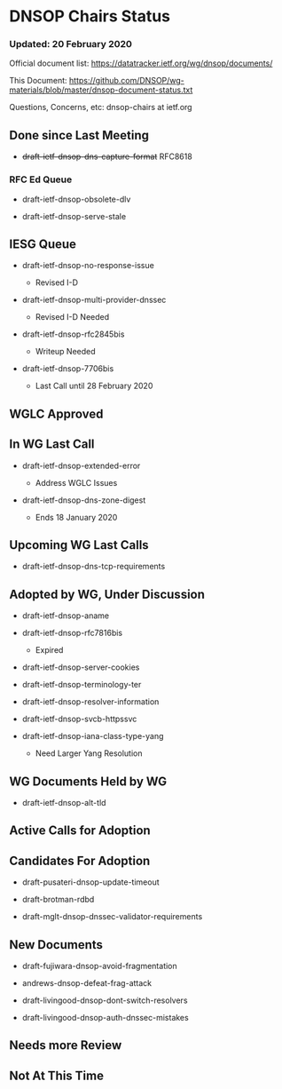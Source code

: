  # DNSOP Chairs Status
### Updated: 20 February 2020

Official document list: https://datatracker.ietf.org/wg/dnsop/documents/

This Document: https://github.com/DNSOP/wg-materials/blob/master/dnsop-document-status.txt

Questions, Concerns, etc:  dnsop-chairs at ietf.org

## Done since Last Meeting

* ~~draft-ietf-dnsop-dns-capture-format~~ RFC8618

###  RFC Ed Queue

* draft-ietf-dnsop-obsolete-dlv

* draft-ietf-dnsop-serve-stale

## IESG Queue

* draft-ietf-dnsop-no-response-issue
    - Revised I-D 

* draft-ietf-dnsop-multi-provider-dnssec
    - Revised I-D Needed

* draft-ietf-dnsop-rfc2845bis
    - Writeup Needed

* draft-ietf-dnsop-7706bis
    - Last Call until 28 February 2020

## WGLC Approved 

## In WG Last Call

* draft-ietf-dnsop-extended-error 
    - Address WGLC Issues

* draft-ietf-dnsop-dns-zone-digest
    - Ends 18 January 2020 

## Upcoming WG Last Calls

* draft-ietf-dnsop-dns-tcp-requirements

## Adopted by WG, Under Discussion

* draft-ietf-dnsop-aname

* draft-ietf-dnsop-rfc7816bis
    - Expired

* draft-ietf-dnsop-server-cookies

* draft-ietf-dnsop-terminology-ter

* draft-ietf-dnsop-resolver-information 

* draft-ietf-dnsop-svcb-httpssvc

* draft-ietf-dnsop-iana-class-type-yang
    - Need Larger Yang Resolution 

## WG Documents Held by WG

* draft-ietf-dnsop-alt-tld

## Active Calls for Adoption

## Candidates For Adoption

* draft-pusateri-dnsop-update-timeout

* draft-brotman-rdbd

* draft-mglt-dnsop-dnssec-validator-requirements 

## New Documents

* draft-fujiwara-dnsop-avoid-fragmentation 

* andrews-dnsop-defeat-frag-attack

* draft-livingood-dnsop-dont-switch-resolvers

* draft-livingood-dnsop-auth-dnssec-mistakes

## Needs more Review

## Not At This Time

